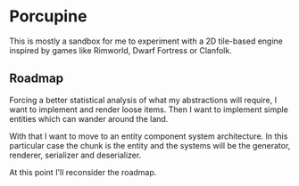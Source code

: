 # Porcupine

This is mostly a sandbox for me to experiment with a 2D tile-based engine inspired by games like Rimworld, Dwarf Fortress or Clanfolk.

## Roadmap

Forcing a better statistical analysis of what my abstractions will require, I want to implement and render loose items. Then I want to implement simple entities which can wander around the land.

With that I want to move to an entity component system architecture. In this particular case the chunk is the entity and the systems will be the generator, renderer, serializer and deserializer.

At this point I'll reconsider the roadmap.
